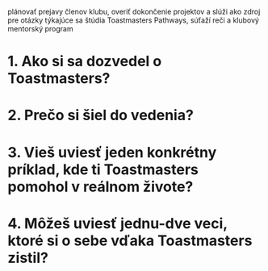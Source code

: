plánovať prejavy členov klubu, overiť dokončenie projektov
a slúži ako zdroj pre otázky týkajúce sa štúdia Toastmasters Pathways, súťaží reči a klubový mentorský program

# 1. Ako si sa dozvedel o Toastmasters?

# 2. Prečo si šiel do vedenia?

# 3. Vieš uviesť jeden konkrétny príklad, kde ti Toastmasters pomohol v reálnom živote?

# 4. Môžeš uviesť jednu-dve veci, ktoré si o sebe vďaka Toastmasters zistil?
